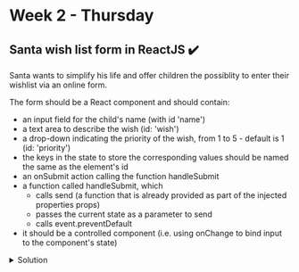 #  Week 2 - Thursday

## Santa wish list form in ReactJS ✔️

Santa wants to simplify his life and offer children the possiblity to enter their wishlist via an online form.

The form should be a React component and should contain:

- an input field for the child's name (with id 'name')
- a text area to describe the wish (id: 'wish')
- a drop-down indicating the priority of the wish, from 1 to 5 - default is 1 (id: 'priority')
- the keys in the state to store the corresponding values should be named the same as the element's id
- an onSubmit action calling the function handleSubmit
- a function called handleSubmit, which
  - calls send (a function that is already provided as part of the injected properties props)
  - passes the current state as a parameter to send
  - calls event.preventDefault
- it should be a controlled component (i.e. using onChange to bind input to the component's state)


<details>
  <summary>Solution</summary>
  
  ```js
    
  const React = require("react");

class WishlistForm extends React.Component {
  constructor(props) {
    super(props);
    this.state = {
      name: "",
      wish: "",
      priority: 1,
    }
    
    this.handleSubmit = this.handleSubmit.bind(this);
    this.handleChangeText = this.handleChangeText.bind(this);
    this.handleChangeTextArea = this.handleChangeTextArea.bind(this);
    this.handleChangePrio = this.handleChangePrio.bind(this);

  }
  
  handleSubmit(event) {
    event.preventDefault();
    this.props.send(this.state);
  }
  
  handleChangeText(event) {
    this.setState({
      name: event.target.value
    });
  }
  
  handleChangeTextArea(event) {
    this.setState({
      wish: event.target.value
    });
  }
  
  handleChangePrio(event) {
    this.setState({
      priority: event.target.value
    });
  }

  
  render() {
    return (
      
      <form onSubmit={this.handleSubmit}>
        <label for="name">Name:
          <input 
            type="text" 
            id="name" 
            name="name" 
            value={this.state.name}
            onChange={this.handleChangeText}
          />
        </label>  
        <label>Describe your wish..
          <textarea 
            id="wish" 
            name="wish" 
            value={this.state.wish}
            onChange={this.handleChangeTextArea}
          />
        </label>
        <label for="priority">Priority of the Wish
          <select 
            name="priority" 
            id="priority" 
            value={this.state.priority}
            onChange={this.handleChangePrio}
          >
            <option value="1">1</option>
            <option value="2">2</option>
            <option value="3">3</option>
            <option value="4">4</option>
            <option value="5">5</option>
          </select>
        </label>
      </form>
    );
  }
};

  ```
  
</details>
